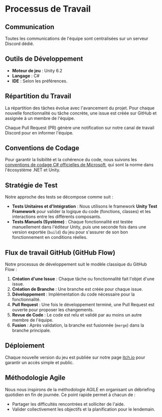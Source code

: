 
# Processus de Travail

## Communication

Toutes les communications de l'équipe sont centralisées sur un serveur Discord dédié.

## Outils de Développement

- **Moteur de jeu** : Unity 6.2
- **Langage** : C#
- **IDE** : Selon les préférences.

## Répartition du Travail

La répartition des tâches évolue avec l'avancement du projet. Pour chaque nouvelle fonctionnalité ou tâche concrète, une issue est créée sur GitHub et assignée à un membre de l'équipe.

Chaque Pull Request (PR) génère une notification sur notre canal de travail Discord pour en informer l'équipe.

## Conventions de Codage

Pour garantir la lisibilité et la cohérence du code, nous suivons les [conventions de codage C# officielles de Microsoft](https://docs.microsoft.com/fr-fr/dotnet/csharp/fundamentals/coding-style/coding-conventions), qui sont la norme dans l'écosystème .NET et Unity.

## Stratégie de Test

Notre approche des tests se décompose comme suit :

- **Tests Unitaires et d'Intégration** : Nous utilisons le framework **Unity Test Framework** pour valider la logique du code (fonctions, classes) et les interactions entre les différents composants.
- **Tests Manuels (Système)** : Chaque fonctionnalité est testée manuellement dans l'éditeur Unity, puis une seconde fois dans une version exportée (`build`) du jeu pour s'assurer de son bon fonctionnement en conditions réelles.

## Flux de travail GitHub (GitHub Flow)

Notre processus de développement suit le modèle classique du GitHub Flow :

1.  **Création d'une Issue** : Chaque tâche ou fonctionnalité fait l'objet d'une issue.
2.  **Création de Branche** : Une branche est créée pour chaque issue.
3.  **Développement** : Implémentation du code nécessaire pour la fonctionnalité.
4.  **Pull Request** : Une fois le développement terminé, une Pull Request est ouverte pour proposer les changements.
5.  **Revue de Code** : Le code est relu et validé par au moins un autre membre de l'équipe.
6.  **Fusion** : Après validation, la branche est fusionnée (`merge`) dans la branche principale.

## Déploiement

Chaque nouvelle version du jeu est publiée sur notre page [itch.io](https://REMPLACER_PAR_LIEN_ITCH.IO) pour garantir un accès simple et public.

## Méthodologie Agile

Nous nous inspirons de la méthodologie AGILE en organisant un débriefing quotidien en fin de journée. Ce point rapide permet à chacun de :
-   Partager les difficultés rencontrées et solliciter de l'aide.
-   Valider collectivement les objectifs et la planification pour le lendemain.
